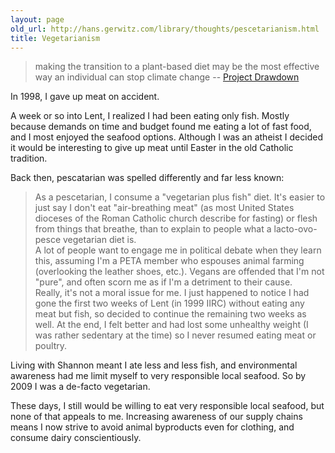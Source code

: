 ```yaml
---
layout: page
old_url: http://hans.gerwitz.com/library/thoughts/pescetarianism.html
title: Vegetarianism
---
```


> making the transition to a plant-based diet may be the most effective way an individual can stop climate change
-- [Project Drawdown](https://www.drawdown.org/solutions/food/plant-rich-diet)

In 1998, I gave up meat on accident.

A week or so into Lent, I realized I had been eating only fish. Mostly because demands on time and budget found me eating a lot of fast food, and I most enjoyed the seafood options. Although I was an atheist I decided it would be interesting to give up meat until Easter in the old Catholic tradition.

Back then, pescatarian was spelled differently and far less known:

> As a pescetarian, I consume a "vegetarian plus fish" diet.  It's easier to just say I don't eat "air-breathing meat" (as most United States dioceses of the Roman Catholic church describe for fasting) or flesh from things that breathe, than to explain to people what a lacto-ovo-pesce vegetarian diet is.  
> A lot of people want to engage me in political debate when they learn this, assuming I'm a PETA member who espouses animal farming (overlooking the leather shoes, etc.).  Vegans are offended that I'm not "pure", and often scorn me as if I'm a detriment to their cause.  
> Really, it's not a moral issue for me.  I just happened to notice I had gone the first two weeks of Lent (in 1999 IIRC) without eating any meat but fish, so decided to continue the remaining two weeks as well.  At the end, I felt better and had lost some unhealthy weight (I was rather sedentary at the time) so I never resumed eating meat or poultry.

Living with Shannon meant I ate less and less fish, and environmental awareness had me limit myself to very responsible local seafood. So by 2009 I was a de-facto vegetarian.

These days, I still would be willing to eat very responsible local seafood, but none of that appeals to me. Increasing awareness of our supply chains means I now strive to avoid animal byproducts even for clothing, and consume dairy conscientiously.